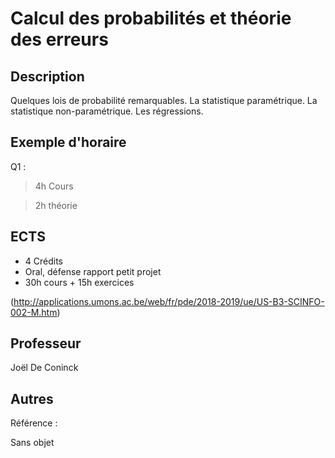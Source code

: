 # Calcul des probabilités et théorie des erreurs

## Description

 Quelques lois de probabilité remarquables. La statistique paramétrique. La statistique non-paramétrique. Les régressions.

## Exemple d'horaire

Q1 :
> 4h Cours

> 2h théorie

## ECTS

* 4 Crédits
* Oral, défense rapport petit projet
* 30h cours + 15h exercices

(http://applications.umons.ac.be/web/fr/pde/2018-2019/ue/US-B3-SCINFO-002-M.htm)

## Professeur

Joël De Coninck


## Autres

Référence :

Sans objet
